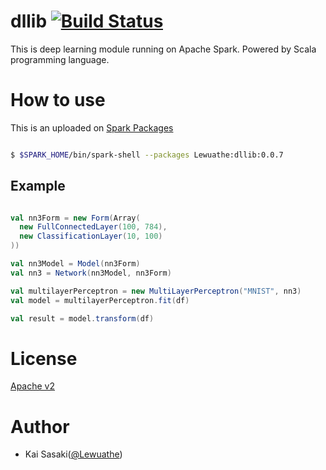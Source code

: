 dllib [![Build Status](https://travis-ci.org/Lewuathe/dllib.svg?branch=master)](https://travis-ci.org/Lewuathe/dllib) 
================

This is deep learning module running on Apache Spark. Powered by Scala programming language.

# How to use

This is an uploaded on [Spark Packages](http://spark-packages.org/package/Lewuathe/dllib)

```bash

$ $SPARK_HOME/bin/spark-shell --packages Lewuathe:dllib:0.0.7

```

## Example

```scala

val nn3Form = new Form(Array(
  new FullConnectedLayer(100, 784),
  new ClassificationLayer(10, 100)
))

val nn3Model = Model(nn3Form)
val nn3 = Network(nn3Model, nn3Form)

val multilayerPerceptron = new MultiLayerPerceptron("MNIST", nn3)
val model = multilayerPerceptron.fit(df)

val result = model.transform(df)
```

# License

[Apache v2](http://www.apache.org/licenses/LICENSE-2.0)

# Author

* Kai Sasaki([@Lewuathe](https://github.com/Lewuathe))

